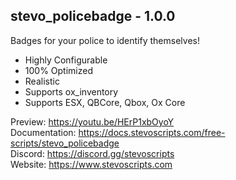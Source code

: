 ## stevo_policebadge - 1.0.0
Badges for your police to identify themselves!

- Highly Configurable
- 100% Optimized
- Realistic
- Supports ox_inventory
- Supports ESX, QBCore, Qbox, Ox Core

Preview: https://youtu.be/HErP1xbOyoY
<br>
Documentation: https://docs.stevoscripts.com/free-scripts/stevo_policebadge
<br>
Discord: https://discord.gg/stevoscripts
<br>
Website: https://www.stevoscripts.com
